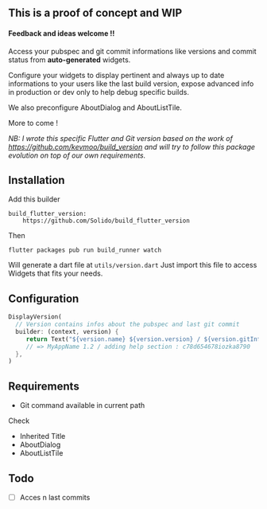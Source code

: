 ## This is a proof of concept and WIP

#### Feedback and ideas welcome !!

Access your pubspec and git commit informations like versions and commit status from **auto-generated** widgets.

Configure your widgets to display pertinent and always up to date informations to your users like the last build version,
expose advanced info in production or dev only to help debug specific builds.

We also preconfigure AboutDialog and AboutListTile.

More to come !

_NB: I wrote this specific Flutter and Git version based on the work of https://github.com/kevmoo/build_version
and will try to follow this package evolution on top of our own requirements._

## Installation

Add this builder

    build_flutter_version:
        https://github.com/Solido/build_flutter_version

Then

    flutter packages pub run build_runner watch
    
Will generate a dart file at `utils/version.dart`
Just import this file to access Widgets that fits your needs.


## Configuration

```dart
DisplayVersion(
  // Version contains infos about the pubspec and last git commit
  builder: (context, version) { 
     return Text("${version.name} ${version.version} / ${version.gitInfo.message} : ${version.gitInfo.sha}");
     // => MyAppName 1.2 / adding help section : c78d654678iozka8790
  },
)
```


## Requirements

- Git command available in current path

Check

- Inherited Title
- AboutDialog
- AboutListTile

## Todo

- [ ] Acces n last commits
